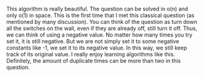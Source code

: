 This algorithm is really beautiful.
The question can be solved in o(n) and only o(1) in space.
This is the first time that I met this classical question (as mentioned by many discussion).
You can think of the question as turn down all the switches on the wall, even if they are already off, still turn it off.
Thus, we can think of using a negative value. No matter how many times you try set it, it is still negative.
But we are not simply set it to some negative constants like -1, we set it to its negative value.
In this way, we still keep track of its original value.
I really enjoy learning algorithms like this.
Definitely, the amount of duplicate times can be more than two in this question.